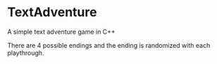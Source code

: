 # TextAdventure
A simple text adventure game in C++

There are 4 possible endings and the ending is 
randomized with each playthrough.

